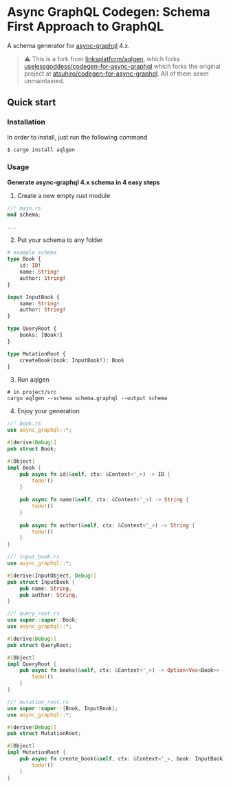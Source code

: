 # Async GraphQL Codegen: Schema First Approach to GraphQL

A schema generator for [async-graphql](https://github.com/async-graphql/async-graphql) 4.x.

> ⚠️ This is a fork from [linksplatform/aqlgen](https://github.com/linksplatform/aqlgen), which forks [uselessgoddess/codegen-for-async-graphql](https://github.com/uselessgoddess/codegen-for-async-graphql) which forks the original project at [atsuhiro/codegen-for-async-graphql](https://github.com/atsuhiro/codegen-for-async-graphql). All of them seem unmaintained.

## Quick start

### Installation 

In order to install, just run the following command

```bash
$ cargo install aqlgen
```

### Usage

**Generate async-graphql 4.x schema in 4 easy steps**

1. Create a new empty rust module 

```rust
//! main.rs
mod schema;

...
```

2. Put your schema to any folder

```graphql
# example schema
type Book {
    id: ID!
    name: String!
    author: String!
}

input InputBook {
    name: String!
    author: String!
}

type QueryRoot {
    books: [Book!]
}

type MutationRoot {
    createBook(book: InputBook!): Book
}
```

3. Run aqlgen

```shell
# in project/src
cargo aqlgen --schema schema.graphql --output schema
```

4. Enjoy your generation

```rust
//! book.rs
use async_graphql::*;

#[derive(Debug)]
pub struct Book;

#[Object]
impl Book {
    pub async fn id(&self, ctx: &Context<'_>) -> ID {
        todo!()
    }
    
    pub async fn name(&self, ctx: &Context<'_>) -> String {
        todo!()
    }
    
    pub async fn author(&self, ctx: &Context<'_>) -> String {
        todo!()
    }
}
```

```rust 
//! input_book.rs
use async_graphql::*;

#[derive(InputObject, Debug)]
pub struct InputBook {
    pub name: String,
    pub author: String,
}
```

```rust
//! query_root.rs
use super::super::Book;
use async_graphql::*;

#[derive(Debug)]
pub struct QueryRoot;

#[Object]
impl QueryRoot {
    pub async fn books(&self, ctx: &Context<'_>) -> Option<Vec<Book>> {
        todo!()
    }
}
```

```rust
//! mutation_root.rs
use super::super::{Book, InputBook};
use async_graphql::*;

#[derive(Debug)]
pub struct MutationRoot;

#[Object]
impl MutationRoot {
    pub async fn create_book(&self, ctx: &Context<'_>, book: InputBook) -> Option<Book> {
        todo!()
    }
}
```
